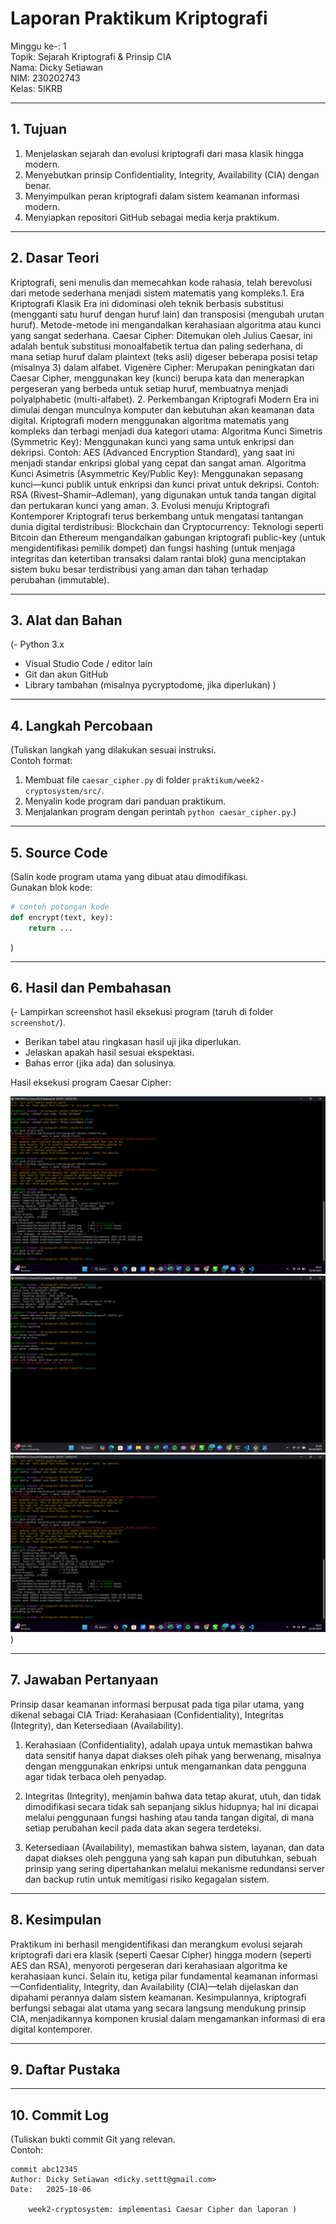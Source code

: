 # Laporan Praktikum Kriptografi
Minggu ke-: 1  
Topik: Sejarah Kriptografi & Prinsip CIA  
Nama: Dicky Setiawan  
NIM: 230202743  
Kelas: 5IKRB  

---

## 1. Tujuan
1. Menjelaskan sejarah dan evolusi kriptografi dari masa klasik hingga modern.
2. Menyebutkan prinsip Confidentiality, Integrity, Availability (CIA) dengan benar.
3. Menyimpulkan peran kriptografi dalam sistem keamanan informasi modern.
4. Menyiapkan repositori GitHub sebagai media kerja praktikum.

---

## 2. Dasar Teori
Kriptografi, seni menulis dan memecahkan kode rahasia, telah berevolusi dari metode sederhana menjadi sistem matematis yang kompleks.
​1. Era Kriptografi Klasik
    ​Era ini didominasi oleh teknik berbasis substitusi (mengganti satu huruf dengan huruf lain) dan transposisi (mengubah urutan huruf). Metode-metode ini mengandalkan kerahasiaan algoritma atau kunci yang sangat sederhana.
    ​Caesar Cipher: Ditemukan oleh Julius Caesar, ini adalah bentuk substitusi monoalfabetik tertua dan paling sederhana, di mana setiap huruf dalam plaintext (teks asli) digeser beberapa posisi tetap (misalnya 3) dalam alfabet.
    ​Vigenère Cipher: Merupakan peningkatan dari Caesar Cipher, menggunakan key (kunci) berupa kata dan menerapkan pergeseran yang berbeda untuk setiap huruf, membuatnya menjadi polyalphabetic (multi-alfabet).
​2. Perkembangan Kriptografi Modern
    ​Era ini dimulai dengan munculnya komputer dan kebutuhan akan keamanan data digital. Kriptografi modern menggunakan algoritma matematis yang kompleks dan terbagi menjadi dua kategori utama:
    ​Algoritma Kunci Simetris (Symmetric Key): Menggunakan kunci yang sama untuk enkripsi dan dekripsi. Contoh: AES (Advanced Encryption Standard), yang saat ini menjadi standar enkripsi global yang cepat dan sangat aman.
    ​Algoritma Kunci Asimetris (Asymmetric Key/Public Key): Menggunakan sepasang kunci—kunci publik untuk enkripsi dan kunci privat untuk dekripsi. Contoh: RSA (Rivest–Shamir–Adleman), yang digunakan untuk tanda tangan digital dan pertukaran kunci yang aman.
​3. Evolusi menuju Kriptografi Kontemporer
    ​Kriptografi terus berkembang untuk mengatasi tantangan dunia digital terdistribusi:
    ​Blockchain dan Cryptocurrency: Teknologi seperti Bitcoin dan Ethereum mengandalkan gabungan kriptografi public-key (untuk mengidentifikasi pemilik dompet) dan fungsi hashing (untuk menjaga integritas dan ketertiban transaksi dalam rantai blok) guna menciptakan sistem buku besar terdistribusi yang aman dan tahan terhadap perubahan (immutable).

---

## 3. Alat dan Bahan
(- Python 3.x  
- Visual Studio Code / editor lain  
- Git dan akun GitHub  
- Library tambahan (misalnya pycryptodome, jika diperlukan)  )

---

## 4. Langkah Percobaan
(Tuliskan langkah yang dilakukan sesuai instruksi.  
Contoh format:
1. Membuat file `caesar_cipher.py` di folder `praktikum/week2-cryptosystem/src/`.
2. Menyalin kode program dari panduan praktikum.
3. Menjalankan program dengan perintah `python caesar_cipher.py`.)

---

## 5. Source Code
(Salin kode program utama yang dibuat atau dimodifikasi.  
Gunakan blok kode:

```python
# contoh potongan kode
def encrypt(text, key):
    return ...
```
)

---

## 6. Hasil dan Pembahasan
(- Lampirkan screenshot hasil eksekusi program (taruh di folder `screenshot/`).  
- Berikan tabel atau ringkasan hasil uji jika diperlukan.  
- Jelaskan apakah hasil sesuai ekspektasi.  
- Bahas error (jika ada) dan solusinya. 

Hasil eksekusi program Caesar Cipher:

![Hasil Eksekusi](screenshot/eksekusi.png)
![Hasil Input](screenshot/input.png)
![Hasil Output](screenshot/output.png)
)

---

## 7. Jawaban Pertanyaan
Prinsip dasar keamanan informasi berpusat pada tiga pilar utama, yang dikenal sebagai CIA Triad: Kerahasiaan (Confidentiality), Integritas (Integrity), dan Ketersediaan (Availability). 
1. Kerahasiaan (Confidentiality), adalah upaya untuk memastikan bahwa data sensitif hanya dapat diakses oleh pihak yang berwenang, misalnya dengan menggunakan enkripsi untuk mengamankan data pengguna agar tidak terbaca oleh penyadap. 

2. Integritas (Integrity), menjamin bahwa data tetap akurat, utuh, dan tidak dimodifikasi secara tidak sah sepanjang siklus hidupnya; hal ini dicapai melalui penggunaan fungsi hashing atau tanda tangan digital, di mana setiap perubahan kecil pada data akan segera terdeteksi.

3. Ketersediaan (Availability), memastikan bahwa sistem, layanan, dan data dapat diakses oleh pengguna yang sah kapan pun dibutuhkan, sebuah prinsip yang sering dipertahankan melalui mekanisme redundansi server dan backup rutin untuk memitigasi risiko kegagalan sistem.
---

## 8. Kesimpulan
Praktikum ini berhasil mengidentifikasi dan merangkum evolusi sejarah kriptografi dari era klasik (seperti Caesar Cipher) hingga modern (seperti AES dan RSA), menyoroti pergeseran dari kerahasiaan algoritma ke kerahasiaan kunci. Selain itu, ketiga pilar fundamental keamanan informasi—Confidentiality, Integrity, dan Availability (CIA)—telah dijelaskan dan dipahami perannya dalam sistem keamanan. Kesimpulannya, kriptografi berfungsi sebagai alat utama yang secara langsung mendukung prinsip CIA, menjadikannya komponen krusial dalam mengamankan informasi di era digital kontemporer.

---

## 9. Daftar Pustaka


---

## 10. Commit Log
(Tuliskan bukti commit Git yang relevan.  
Contoh:
```
commit abc12345
Author: Dicky Setiawan <dicky.settt@gmail.com>
Date:   2025-10-06

    week2-cryptosystem: implementasi Caesar Cipher dan laporan )
```
